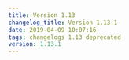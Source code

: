 ```yaml
---
title: Version 1.13
changelog_title: Version 1.13.1
date: 2019-04-09 10:07:16 
tags: changelogs 1.13 deprecated
version: 1.13.1
---
```

<script src="https://gist.github.com/spinnaker-release/aba784ce73cfe97ec502e12ee0f532f3.js"/>
